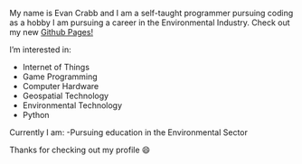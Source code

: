 My name is Evan Crabb and I am a self-taught programmer pursuing coding as a hobby
I am pursuing a career in the Environmental Industry.
Check out my new [Github Pages!](https://www.evancrabb.dev)

I’m interested in:
- Internet of Things
- Game Programming
- Computer Hardware
- Geospatial Technology
- Environmental Technology
- Python

Currently I am:
-Pursuing education in the Environmental Sector

Thanks for checking out my profile 😄 
